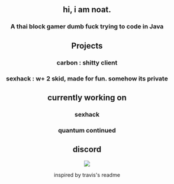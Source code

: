 <div align= center>
  <h2>hi, i am noat.</h2>
  <h3>A thai block gamer dumb fuck trying to code in Java</h3>
  <h2>Projects</h4>
  <h3>carbon : shitty client</h3>
  <h3>sexhack : w+ 2 skid, made for fun. somehow its private</h3>
  <h2>currently working on</h2>
  <h3>sexhack</h3>
  <h3>quantum continued</h3>
  <h2>discord</h2>
  <img src="https://discord.c99.nl/widget/theme-3/717237995417370624.png"></img>
  
  inspired by travis's readme
